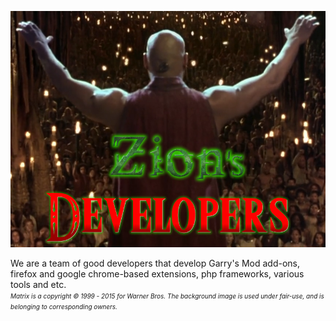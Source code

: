 ![Logo](https://raw.githubusercontent.com/ZionDevelopers/.github/main/Logo-Zion-Developers-smaller.png)

We are a team of good developers that develop Garry's Mod add-ons, firefox and google chrome-based extensions, php frameworks, various tools and etc.
<br>
<i><font size="1">Matrix is a copyright © 1999 - 2015 for Warner Bros.
  The background image is used under fair-use, and is belonging to corresponding owners.</font></i>
